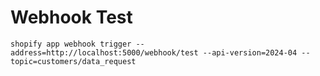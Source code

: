 # Webhook Test

```
shopify app webhook trigger --address=http://localhost:5000/webhook/test --api-version=2024-04 --topic=customers/data_request
```